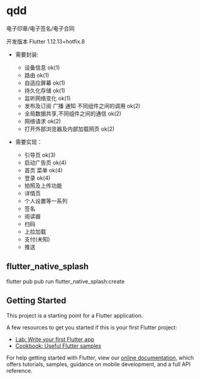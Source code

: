 # qdd

电子印章&#x2F;电子签名&#x2F;电子合同


开发版本 Flutter 1.12.13+hotfix.8

- 需要封装:
    - 设备信息 ok(1)
    - 路由  ok(1) 
    - 自适应屏幕 ok(1)
    - 持久化存储 ok(1)
    - 监听网络变化 ok(1)
    - 发布及订阅 广播 通知 不同组件之间的调用 ok(2)
    - 全局数据共享,不同组件之间的通信 ok(2)
    - 网络请求   ok(2)
    - 打开外部浏览器及内部加载网页 ok(2)


- 需要实现：
    - 引导页   ok(3)
    - 启动广告页  ok(4)
    - 首页  菜单  ok(4)      
    - 登录        ok(4)
    - 拍照及上传功能
    - 详情页
    - 个人设置等一系列
    - 签名
    - 阅读器
    - 扫码
    - 上拉加载
    - 支付(未知)
    - 推送 




##  flutter_native_splash
flutter pub pub run flutter_native_splash:create


## Getting Started

This project is a starting point for a Flutter application.

A few resources to get you started if this is your first Flutter project:

- [Lab: Write your first Flutter app](https://flutter.dev/docs/get-started/codelab)
- [Cookbook: Useful Flutter samples](https://flutter.dev/docs/cookbook)

For help getting started with Flutter, view our
[online documentation](https://flutter.dev/docs), which offers tutorials,
samples, guidance on mobile development, and a full API reference.
